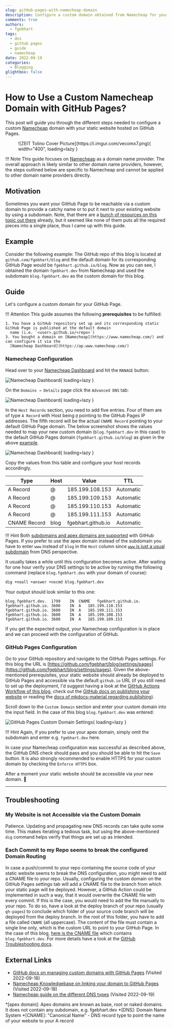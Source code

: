```yaml
---
slug: gitHub-pages-with-namecheap-domain
description: Configure a custom domain obtained from Namecheap for your static website hosted on GitHub Pages
comments: true
authors:
  - fgebhart
tags:
  - dns
  - github pages
  - guide
  - namecheap
date: 2022-09-19
categories:
  - Blogging
glightbox: false
---
```


# How to Use a Custom Namecheap Domain with GitHub Pages?
This post will guide you through the different steps needed to configure a custom [Namecheap](https://www.namecheap.com/)
domain with your static website hosted on GitHub Pages.

<figure markdown>
  ![ZEIT Tolino Cover Picture](https://i.imgur.com/vecomx7.png){ width="400", loading=lazy }
</figure>

<!-- more -->

!!! Note
    This guide focuses on [Namecheap](https://www.namecheap.com/) as a domain name provider. The overall approach is
    likely similar to other domain name providers, however, the steps outlined below are specific to Namecheap and
    cannot be applied to other domain name providers directly.


## Motivation
Sometimes you want your GitHub Page to be reachable via a custom domain to provide a catchy name or to put it next to
your existing website by using a subdomain. Note, that there are a [bunch of resources on this topic out there](#external-links)
already, but it seemed like none of them puts all the required pieces into a single place, thus I came up with this
guide.

## Example
Consider the following example: The GitHub repo of this blog is located at `github.com/fgebhart/blog` and the default
domain for its corresponding GitHub Page would be `fgebhart.github.io/blog`. Now as you can see, I obtained the domain
`fgebhart.dev` from Namecheap and used the subdomain `blog.fgebhart.dev` as the custom domain for this blog.


## Guide
Let's configure a custom domain for your GitHub Page.

!!! Attention
    This guide assumes the following **prerequisites** to be fulfilled:

    1. You have a GitHub repository set up and its corresponding static GitHub Page is published at the default domain 
      name (i.e. `<user>.github.io/<repo>`)
    3. You bought a domain on [Namecheap](https://www.namecheap.com/) and can configure it via the
      [Namecheap Dashboard](https://ap.www.namecheap.com/)


### Namecheap Configuration

Head over to your [Namecheap Dashboard](https://ap.www.namecheap.com/) and hit the `MANAGE` button:

![Namecheap Dashboard](https://i.imgur.com/zCE3uJD.jpg){ loading=lazy }

On the `Domains → Details` page click the `Advanced DNS` tab:

![Namecheap Dashboard](https://i.imgur.com/75pYTsC.png){ loading=lazy }

In the `Host Records` section, you need to add five entries. Four of them are of type `A Record` with Host being `@`
pointing to the GitHub Pages IP addresses. The fifth record will be the actual `CNAME Record` pointing to your default
GitHub Page domain. The below screenshot shows the values needed to map your new custom domain (`blog.fgebhart.dev`
in this case) to the default GitHub Pages domain (`fgebhart.github.io/blog`) as given in the above [example](#example).

![Namecheap Dashboard](https://i.imgur.com/xr4uE3i.png){ loading=lazy }

Copy the values from this table and configure your host records accordingly.

| Type         | Host  | Value              | TTL       |
| ------------ | ----- | ------------------ | --------- |
| A Record     | @     | 185.199.108.153    | Automatic | 
| A Record     | @     | 185.199.109.153    | Automatic | 
| A Record     | @     | 185.199.110.153    | Automatic | 
| A Record     | @     | 185.199.111.153    | Automatic | 
| CNAME Record | blog  | fgebhart.github.io | Automatic | 


!!! Hint
    Both [subdomains and apex domains are supported](https://docs.github.com/en/pages/configuring-a-custom-domain-for-your-github-pages-site/about-custom-domains-and-github-pages#supported-custom-domains)
    with GitHub Pages. If you prefer to use the apex domain instead of the subdomain you have to enter `www` instead of
    `blog` in the `Host` column since [`www` is just a usual subdomain](https://stackoverflow.com/questions/20680521/is-www-a-subdomain)
    from DNS perspective.

It usually takes a while until this configuration becomes active. After waiting for one hour verify your DNS settings to
be active by running the following command (replace `blog.fgebhart.dev` with your domain of course):

```bash
dig +noall +answer +nocmd blog.fgebhart.dev
```
Your output should look similar to this one:

```
blog.fgebhart.dev.	1799	IN	CNAME	fgebhart.github.io.
fgebhart.github.io.	3600	IN	A	185.199.110.153
fgebhart.github.io.	3600	IN	A	185.199.111.153
fgebhart.github.io.	3600	IN	A	185.199.108.153
fgebhart.github.io.	3600	IN	A	185.199.109.153
```

If you get the expected output, your Namecheap configuration is in place and we can proceed with the configuration of
GitHub.


### GitHub Pages Configuration

Go to your GitHub repository and navigate to the GitHub Pages settings. For this blog the URL is [https://github.com/fgebhart/blog/settings/pages](https://github.com/fgebhart/blog/settings/pages).
Given the above-mentioned prerequisites, your static website should already be deployed to GitHub Pages and accessible
via the default `github.io` URL (if you still need to set up the deployment, I'd suggest having a look at the [GitHub Actions Workflow of this blog](https://github.com/fgebhart/blog/blob/main/.github/workflows/publish.yml),
check out the [GitHub docs on publishing your website](https://docs.github.com/en/pages/getting-started-with-github-pages/configuring-a-publishing-source-for-your-github-pages-site)
or reading the [docs of mkdocs-material regarding publishing](https://squidfunk.github.io/mkdocs-material/publishing-your-site/)).

Scroll down to the `Custom Domain` section and enter your custom domain into the input field. In the case of this blog
`blog.fgebhart.dev` was entered:

![GitHub Pages Custom Domain Settings](https://i.imgur.com/MGhhZCI.png){ loading=lazy }

!!! Hint
    Again, if you prefer to use your apex domain, simply omit the subdomain and enter e.g. `fgebhart.dev` here.

In case your Namecheap configuration was successful as described above, the GitHub DNS check should pass and you should
be able to hit the `Save` button. It is also strongly recommended to enable HTTPS for your custom domain by checking the
`Enforce HTTPS` box.

After a moment your static website should be accessible via your new domain. 🐙

-------------------------------------------------------------------------------------------------------------------------

## Troubleshooting

### My Website is not Accessible via the Custom Domain

Patience. Updating and propagating new DNS records can take quite some time. This makes iterating a tedious task, but
using the above-mentioned `dig` command helps verify that things are set up as intended.


### Each Commit to my Repo seems to break the configured Domain Routing

In case a push/commit to your repo containing the source code of your static website seems to break the DNS
configuration, you might need to add a CNAME file to your repo. Usually, configuring the custom domain on the GitHub
Pages settings tab will add a CNAME file to the branch from which your static page will be deployed. However, a GitHub
Action could be implemented in such a way, that it would overwrite the CNAME file with every commit. If this is the
case, you would need to add the file manually to your repo. To do so, have a look at the deploy branch of your repo
(usually `gh-pages`) to conclude which folder of your source code branch will be deployed from the deploy branch. In the
root of this folder, you have to add a file called `CNAME` (all uppercase). The content of the file must contain a single
line only, which is the custom URL to point to your GitHub Page. In the case of this blog, [here is the CNAME file](https://github.com/fgebhart/blog/blob/main/docs/CNAME)
which contains `blog.fgebhart.dev`. For more details have a look at the [GitHub Troubleshooting docs](https://docs.github.com/en/pages/configuring-a-custom-domain-for-your-github-pages-site/troubleshooting-custom-domains-and-github-pages#cname-errors).


## External Links
* [GitHub docs on managing custom domains with GitHub Pages](https://docs.github.com/en/pages/configuring-a-custom-domain-for-your-github-pages-site/managing-a-custom-domain-for-your-github-pages-site) (Visited 2022-09-18)
* [Namecheap Knowledgebase on linking your domain to GitHub Pages](https://www.namecheap.com/support/knowledgebase/article.aspx/9645/2208/how-do-i-link-my-domain-to-github-pages/) (Visited 2022-09-18)
* [Namecheap guide on the different DNS types](https://www.namecheap.com/guru-guides/dns-records/) (Visited 2022-09-19)


*[apex domain]: Apex domains are known as base, root or naked domains. It does not contain any subdomain, e.g. fgebhart.dev
*[DNS]: Domain Name System
*[CNAME]: "Canonical Name" - DNS record type to point the name of your website to your A record
